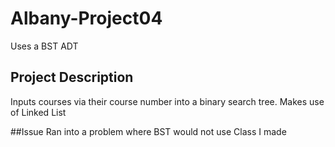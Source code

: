 # Albany-Project04
Uses a BST ADT

## Project Description
Inputs courses via their course number into a binary search tree. Makes use of Linked List 

##Issue
Ran into a problem where BST would not use Class I made
